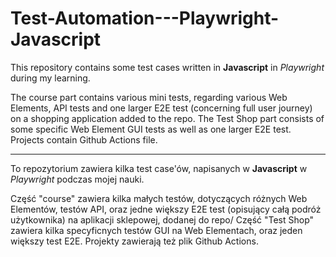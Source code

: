 # Test-Automation---Playwright-Javascript

This repository contains some test cases written in **Javascript** in _Playwright_ during my learning.

The course part contains various mini tests, regarding various Web Elements, API tests and one larger E2E test (concerning full user journey) on a shopping application added to the repo.
The Test Shop part consists of some specific Web Element GUI tests as well as one larger E2E test.
Projects contain Github Actions file.
________

To repozytorium zawiera kilka test case'ów, napisanych w **Javascript** w _Playwright_ podczas mojej nauki.

Część "course" zawiera kilka małych testów, dotyczących różnych Web Elementów, testów API, oraz jedne większy E2E test (opisujący całą podróż użytkownika) na aplikacji sklepowej, dodanej do repo/
Część "Test Shop" zawiera kilka specyficnych testów GUI na Web Elementach, oraz jeden większy test E2E.
Projekty zawierają też plik Github Actions.
